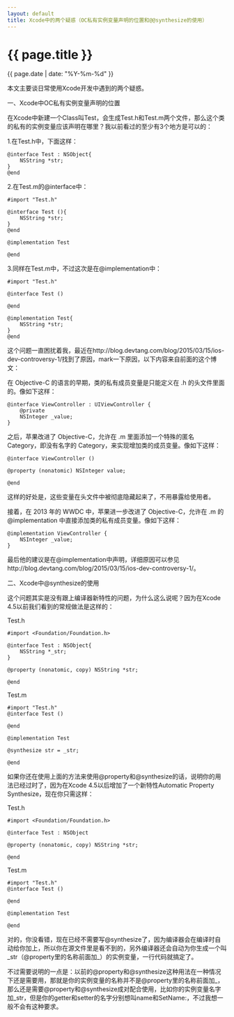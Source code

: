 ```yaml
---
layout: default
title: Xcode中的两个疑惑（OC私有实例变量声明的位置和@@synthesize的使用）
---
```

{{ page.title }}
=============
{{ page.date | date: "%Y-%m-%d" }}

本文主要谈日常使用Xcode开发中遇到的两个疑惑。

一、Xcode中OC私有实例变量声明的位置

在Xcode中新建一个Class叫Test，会生成Test.h和Test.m两个文件，那么这个类的私有的实例变量应该声明在哪里？我以前看过的至少有3个地方是可以的：

1.在Test.h中，下面这样：

    @interface Test : NSObject{
        NSString *str;
    }
    @end

2.在Test.m的@interface中：

    #import "Test.h"

	@interface Test (){
        NSString *str;
	}
	@end

	@implementation Test

	@end

3.同样在Test.m中，不过这次是在@implementation中：

	#import "Test.h"

	@interface Test ()

	@end

	@implementation Test{
	    NSString *str;
	}
	@end

这个问题一直困扰着我，最近在http://blog.devtang.com/blog/2015/03/15/ios-dev-controversy-1/找到了原因，mark一下原因，以下内容来自前面的这个博文：

在 Objective-C 的语言的早期，类的私有成员变量是只能定义在 .h 的头文件里面的。像如下这样：

	@interface ViewController : UIViewController {
        @private
        NSInteger _value;
	}

之后，苹果改进了 Objective-C，允许在 .m 里面添加一个特殊的匿名 Category，即没有名字的 Category，来实现增加类的成员变量。像如下这样：

	@interface ViewController ()

	@property (nonatomic) NSInteger value;

	@end

这样的好处是，这些变量在头文件中被彻底隐藏起来了，不用暴露给使用者。

接着，在 2013 年的 WWDC 中，苹果进一步改进了 Objective-C，允许在 .m 的 @implementation 中直接添加类的私有成员变量。像如下这样：

	@implementation ViewController {
        NSInteger _value;
	}

最后他的建议是在@implementation中声明，详细原因可以参见http://blog.devtang.com/blog/2015/03/15/ios-dev-controversy-1/。

二、Xcode中@synthesize的使用

这个问题其实是没有跟上编译器新特性的问题，为什么这么说呢？因为在Xcode 4.5以前我们看到的常规做法是这样的：

Test.h

	#import <Foundation/Foundation.h>

	@interface Test : NSObject{
        NSString *_str;
	}

	@property (nonatomic, copy) NSString *str;

	@end

Test.m

	#import "Test.h"
	@interface Test ()

	@end

	@implementation Test

	@synthesize str = _str;

	@end

如果你还在使用上面的方法来使用@property和@synthesize的话，说明你的用法已经过时了，因为在Xcode 4.5以后增加了一个新特性Automatic Property Synthesize，现在你只需这样：

Test.h

	#import <Foundation/Foundation.h>

	@interface Test : NSObject

	@property (nonatomic, copy) NSString *str;

	@end

Test.m

	#import "Test.h"
	@interface Test ()

	@end

	@implementation Test

	@end

对的，你没看错，现在已经不需要写@synthesize了，因为编译器会在编译时自动给你加上，所以你在源文件里是看不到的，另外编译器还会自动为你生成一个叫_str（@property里的名称前面加_）的实例变量，一行代码就搞定了。

不过需要说明的一点是：以前的@property和@synthesize这种用法在一种情况下还是需要用，那就是你的实例变量的名称并不是@property里的名称前面加_，那么还是需要@property和@synthesize成对配合使用，比如你的实例变量名字加_str，但是你的getter和setter的名字分别想叫name和SetName:，不过我想一般不会有这种要求。

